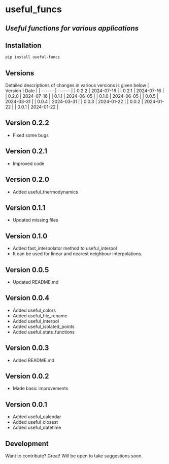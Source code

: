 # useful_funcs
## _Useful functions for various applications_

## Installation
```sh
pip install useful-funcs
```

## Versions
Detailed descriptions of changes in various versions is given below
| Version | Date |
| ------ | ------ |
| 0.2.2 | 2024-07-16 |
| 0.2.1 | 2024-07-16 |
| 0.2.0 | 2024-07-16 |
| 0.1.1 | 2024-06-05 |
| 0.1.0 | 2024-06-05 |
| 0.0.5 | 2024-03-31 |
| 0.0.4 | 2024-03-31 |
| 0.0.3 | 2024-01-22 |
| 0.0.2 | 2024-01-22 |
| 0.0.1 | 2024-01-22 |

## Version 0.2.2
- Fixed some bugs

## Version 0.2.1
- Improved code

## Version 0.2.0
- Added useful_thermodynamics

## Version 0.1.1
- Updated missing files

## Version 0.1.0
- Added fast_interpolator method to useful_interpol
- It can be used for linear and nearest neighbour interpolations.

## Version 0.0.5
- Updated README.md

## Version 0.0.4
- Added useful_colors
- Added useful_file_rename
- Added useful_interpol
- Added useful_isolated_points
- Added useful_stats_functions

## Version 0.0.3
- Added README.md

## Version 0.0.2
- Made basic improvements

## Version 0.0.1
- Added useful_calendar
- Added useful_closest
- Added useful_datetime


## Development

Want to contribute? Great!
Will be open to take suggestions soon.

